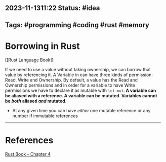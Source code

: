 2023-11-1311:22
Status: #idea
---
Tags: #programming #coding #rust #memory 
---

# Borrowing in Rust
[[Rust Language Book]]

If we need to use a value without taking ownership, we can borrow that value by referencing it. A Variable in can have three kinds of permission: Read, Write and Ownership. By default, a value has the Read and Ownership permissions and in order for a variable to have Write permissions we have to declare it as mutable with `let mut`. **A variable can be aliased with a reference. A variable can be mutated. Variables cannot be *both* aliased *and* mutated.**

- At any given time you can have *either* one mutable reference or any number if immutable references

---
# References

[Rust Book - Chapter 4](https://doc.rust-lang.org/book/ch04-02-references-and-borrowing.html)